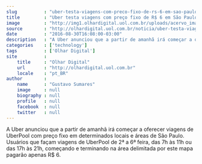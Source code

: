 ```yaml
---
slug          : "uber-testa-viagens-com-preco-fixo-de-rs-6-em-sao-paulo"
title         : "Uber testa viagens com preço fixo de R$ 6 em São Paulo"
image         : "http://img1.olhardigital.uol.com.br/uploads/acervo_imagens/2016/05/20160530183442_660_420.jpg"
source        : "http://olhardigital.uol.com.br/noticia/uber-testa-viagens-com-preco-fixo-de-r-6-em-sao-paulo/61678"
date          : "2016-08-30T16:08:00-03:00"
description   : "A Uber anunciou que a partir de amanhã irá começar a oferecer viagens de UberPool com preço fixo em determinados locais e áreas de São Paulo. Usuários que façam viagens de UberPool de 2ª a 6ª feira, das 7h às 11h ou das 17h às 21h, começando e terminando na área delimitada por este mapa pagarão apenas R$ 6."
categories    : ['technology']
tags          : ['Olhar Digital']
site          :
    title     : "Olhar Digital"
    url       : "http://olhardigital.uol.com.br"
    locale    : "pt_BR"
author        :
    name      : "Gustavo Sumares"
    image     : null
    biography : null
    profile   : null
    facebook  : null
    twitter   : null
---
```


A Uber anunciou que a partir de amanhã irá começar a oferecer viagens de UberPool com preço fixo em determinados locais e áreas de São Paulo. Usuários que façam viagens de UberPool de 2ª a 6ª feira, das 7h às 11h ou das 17h às 21h, começando e terminando na área delimitada por este mapa pagarão apenas R$ 6.
